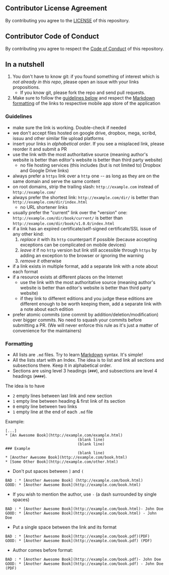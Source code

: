 ## Contributor License Agreement
By contributing you agree to the [LICENSE](https://github.com/akarsh/GIS-Geographic-Information-Systems-Mobile-Applications-list/blob/master/LICENSE) of this repository.

## Contributor Code of Conduct
By contributing you agree to respect the [Code of Conduct](https://github.com/akarsh/GIS-Geographic-Information-Systems-Mobile-Applications-list/blob/master/CODE_OF_CONDUCT.md) of this repository.

## In a nutshell
1. You don't have to know git: if you found something of interest which is *not already in this repo*, please open an issue with your links propositions.
    - If you know git, please fork the repo and send pull requests.
2. Make sure to follow the [guidelines below](#guidelines) and respect the [Markdown formatting](#formatting) of the links to respective mobile app store of the application

### Guidelines
- make sure the link is working. Double-check if needed
- we don't accept files hosted on google drive, dropbox, mega, scribd, issuu and other similar file upload platforms
- insert your links in *alphabetical order*. If you see a misplaced link, please reorder it and submit a PR
- use the link with the most authoritative source (meaning author's website is better than editor's website is better than third party website)
    + no file hosting services (this includes (but is not limited to) Dropbox and Google Drive links)
- always prefer a `https` link over a `http` one -- as long as they are on the same domain and serve the same content
- on root domains, strip the trailing slash: `http://example.com` instead of `http://example.com/`
- always prefer the shortest link: `http://example.com/dir/` is better than `http://example.com/dir/index.html`
    + no URL shortener links
- usually prefer the "current" link over the "version" one: `http://example.com/dir/book/current/` is better than `http://example.com/dir/book/v1.0.0/index.html`
- if a link has an expired certificate/self-signed certificate/SSL issue of any other kind:
  1. *replace it* with its `http` counterpart if possible (because accepting exceptions can be complicated on mobile devices)
  2. *leave it* if no `http` version but link still accessible through `https` by adding an exception to the browser or ignoring the warning
  3. *remove it* otherwise
- if a link exists in multiple format, add a separate link with a note about each format
- if a resource exists at different places on the Internet
    + use the link with the most authoritative source (meaning author's website is better than editor's website is better than third party website)
    + if they link to different editions and you judge these editions are different enough to be worth keeping them, add a separate link with a note about each edition
- prefer atomic commits (one commit by addition/deletion/modification) over bigger commits. No need to squash your commits before submitting a PR. (We will never enforce this rule as it's just a matter of convenience for the maintainers)

### Formatting
- All lists are `.md` files. Try to learn [Markdown](https://guides.github.com/features/mastering-markdown/) syntax. It's simple!
- All the lists start with an Index. The idea is to list and link all sections and subsections there. Keep it in alphabetical order.
- Sections are using level 3 headings (`###`), and subsections are level 4 headings (`####`).

The idea is to have
- `2` empty lines between last link and new section
- `1` empty line between heading & first link of its section
- `0` empty line between two links
- `1` empty line at the end of each `.md` file

Example:

    [...]
    * [An Awesome Book](http://example.com/example.html)
                                    (blank line)
                                    (blank line)
    ### Example
                                    (blank line)
    * [Another Awesome Book](http://example.com/book.html)
    * [Some Other Book](http://example.com/other.html)

- Don't put spaces between `]` and `(`

```
BAD : * [Another Awesome Book] (http://example.com/book.html)
GOOD: * [Another Awesome Book](http://example.com/book.html)
```

- If you wish to mention the author, use ` - ` (a dash surrounded by single spaces)

```
BAD : * [Another Awesome Book](http://example.com/book.html)- John Doe
GOOD: * [Another Awesome Book](http://example.com/book.html) - John Doe
```

- Put a single space between the link and its format

```
BAD : * [Another Awesome Book](http://example.com/book.pdf)(PDF)
GOOD: * [Another Awesome Book](http://example.com/book.pdf) (PDF)
```

- Author comes before format:

```
BAD : * [Another Awesome Book](http://example.com/book.pdf)- John Doe
GOOD: * [Another Awesome Book](http://example.com/book.pdf) - John Doe (PDF)
```
